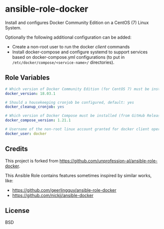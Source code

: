 # ansible-role-docker

Install and configures Docker Community Edition on a CentOS (7) Linux System.

Optionally the following additional configuration can be added:
 - Create a non-root user to run the docker _client_ commands
 - Install docker-compose and configure systemd to support services based on docker-compose.yml configurations (to put in `/etc/docker/compose/<service-name>/` directories).

## Role Variables

```yaml
# Which version of Docker Community Edition (for CentOS 7) must be installed
docker_version: 18.03.1

# Should a housekeeping cronjob be configured, default: yes
docker_cleanup_cronjob: yes

# Which version of Docker Compose must be installed (from GitHub Releases), default: None
docker_compose_version: 1.21.1

# Username of the non-root linux account granted for docker client operations, default: None
docker_user: docker
```

## Credits

This project is forked from https://github.com/unprofession-al/ansible-role-docker.

This Ansible Role contains features sometimes inspired by similar works, like:

* https://github.com/geerlingguy/ansible-role-docker
* https://github.com/nickjj/ansible-docker

## License

BSD

